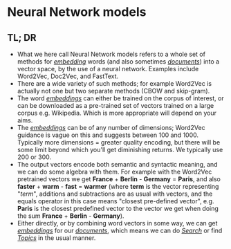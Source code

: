 # Neural Network models

## TL; DR

* What we here call Neural Network models refers to a whole set of methods for [*embedding*](Glossary.md) words (and also sometimes [*documents*](Glossary.md)) into a vector space, by the use of a neural network. Examples include Word2Vec, Doc2Vec, and FastText.
* There are a wide variety of such methods; for example Word2Vec is actually not one but two separate methods (CBOW and skip-gram).
* The word [*embeddings*](Glossary.md) can either be trained on the corpus of interest, or can be downloaded as a pre-trained set of vectors trained on a large corpus e.g. Wikipedia. Which is more appropriate will depend on your aims.
* The [*embeddings*](Glossary.md) can be of any number of dimensions; Word2Vec guidance is vague on this and suggests between 100 and 1000. Typically more dimensions = greater quality encoding, but there will be some limit beyond which you'll get diminishing returns. We typically use 200 or 300.
* The output vectors encode both semantic and syntactic meaning, and we can do some algebra with them. For example with the Word2Vec pretrained vectors we get **France** + **Berlin** - **Germany** = **Paris**, and also **faster** + **warm** - **fast** = **warmer** (where **term** is the vector representing "*term*", additions and subtractions are as usual with vectors, and the equals operator in this case means "closest pre-defined vector", e.g. **Paris** is the closest predefined vector to the vector we get when doing the sum **France** + **Berlin** - **Germany**).
* Either directly, or by combining word vectors in some way, we can get [*embeddings*](Glossary.md) for our [*documents*](Glossary.md), which means we can do [*Search*](Search.md) or find [*Topics*](Topics.md) in the usual manner.